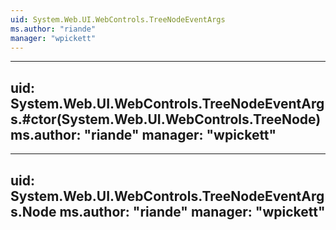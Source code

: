 ```yaml
---
uid: System.Web.UI.WebControls.TreeNodeEventArgs
ms.author: "riande"
manager: "wpickett"
---
```


---
uid: System.Web.UI.WebControls.TreeNodeEventArgs.#ctor(System.Web.UI.WebControls.TreeNode)
ms.author: "riande"
manager: "wpickett"
---

---
uid: System.Web.UI.WebControls.TreeNodeEventArgs.Node
ms.author: "riande"
manager: "wpickett"
---
